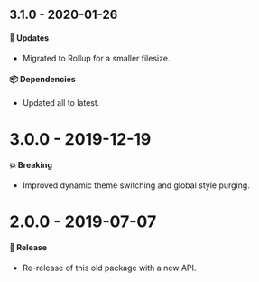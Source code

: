 ## 3.1.0 - 2020-01-26

#### 🚀 Updates

- Migrated to Rollup for a smaller filesize.

#### 📦 Dependencies

- Updated all to latest.

# 3.0.0 - 2019-12-19

#### 💥 Breaking

- Improved dynamic theme switching and global style purging.

# 2.0.0 - 2019-07-07

#### 🎉 Release

- Re-release of this old package with a new API.

